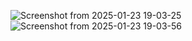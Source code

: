 
![Screenshot from 2025-01-23 19-03-25](https://github.com/user-attachments/assets/cbc77464-ff93-4fe1-9f28-f915a2fb2048)
![Screenshot from 2025-01-23 19-03-56](https://github.com/user-attachments/assets/33725f74-61dc-490f-9fc2-a7abf0d913c3)

